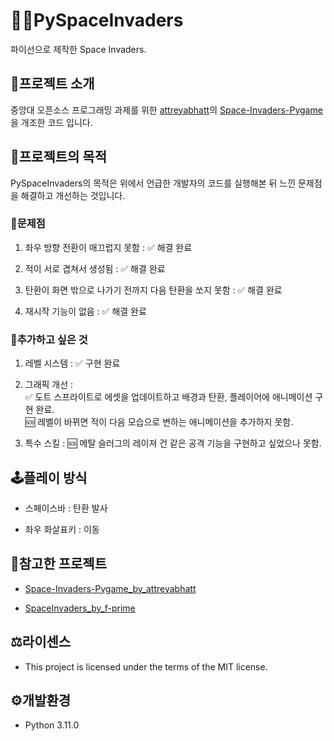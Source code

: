# 👾🚀PySpaceInvaders
파이선으로 제작한 Space Invaders.

## 🙋프로젝트 소개
중앙대 오픈소스 프로그래밍 과제를 위한 [attreyabhatt](https://github.com/attreyabhatt)의 [Space-Invaders-Pygame](https://github.com/attreyabhatt/Space-Invaders-Pygame)을 개조한 코드 입니다.

## 🎯프로젝트의 목적
PySpaceInvaders의 목적은 위에서 언급한 개발자의 코드를 실행해본 뒤 느낀 문제점을 해결하고 개선하는 것입니다.

### 🤔문제점
1) 좌우 방향 전환이 매끄럽지 못함 : ✅ 해결 완료

2) 적이 서로 겹쳐서 생성됨 : ✅ 해결 완료

3) 탄환이 화면 밖으로 나가기 전까지 다음 탄환을 쏘지 못함 : ✅ 해결 완료

4) 재시작 기능이 없음 : ✅ 해결 완료

### 🙏추가하고 싶은 것
1) 레벨 시스템 : ✅ 구현 완료

2) 그래픽 개선 :
<br>✅ 도트 스프라이트로 에셋을 업데이트하고 배경과 탄환, 플레이어에 애니메이션 구현 완료.
<br>🆘 레벨이 바뀌면 적이 다음 모습으로 변하는 애니메이션을 추가하지 못함.

4) 특수 스킬 : 🆘 메탈 슬러그의 레이져 건 같은 공격 기능을 구현하고 싶었으나 못함.

## 🕹️플레이 방식
- 스페이스바 : 탄환 발사

- 좌우 화살표키 : 이동

## 👀참고한 프로젝트
- [Space-Invaders-Pygame_by_attreyabhatt](https://github.com/attreyabhatt/Space-Invaders-Pygame) 

- [SpaceInvaders_by_f-prime](https://github.com/f-prime/SpaceInvaders)

## ⚖️라이센스
- This project is licensed under the terms of the MIT license.

## ⚙️개발환경
- Python 3.11.0
